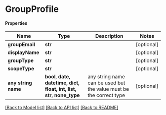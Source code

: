 # GroupProfile

#### Properties
Name | Type | Description | Notes
------------ | ------------- | ------------- | -------------
**groupEmail** | **str** |  | [optional] 
**displayName** | **str** |  | [optional] 
**groupType** | **str** |  | [optional] 
**scopeType** | **str** |  | [optional] 
**any string name** | **bool, date, datetime, dict, float, int, list, str, none_type** | any string name can be used but the value must be the correct type | [optional]

[[Back to Model list]](../README.md#documentation-for-models) [[Back to API list]](../README.md#documentation-for-api-endpoints) [[Back to README]](../README.md)

